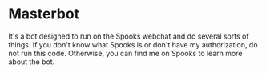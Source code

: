 Masterbot
=========

It's a bot designed to run on the Spooks webchat and do several sorts of things.
If you don't know what Spooks is or don't have my authorization, do not run this code.
Otherwise, you can find me on Spooks to learn more about the bot.
